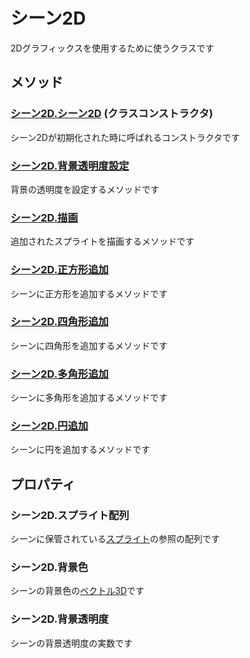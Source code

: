 # シーン2D

2Dグラフィックスを使用するために使うクラスです

## メソッド

### [シーン2D.シーン2D](/lib/2d/scene/constructor) (クラスコンストラクタ)

シーン2Dが初期化された時に呼ばれるコンストラクタです

### [シーン2D.背景透明度設定](/lib/2d/scene/setBackgroundTransparency)

背景の透明度を設定するメソッドです

### [シーン2D.描画](/lib/2d/scene/draw)

追加されたスプライトを描画するメソッドです

### [シーン2D.正方形追加](/lib/2d/scene/addSquare)

シーンに正方形を追加するメソッドです

### [シーン2D.四角形追加](/lib/2d/scene/addRect)

シーンに四角形を追加するメソッドです

### [シーン2D.多角形追加](/lib/2d/scene/addPolygon)

シーンに多角形を追加するメソッドです

### [シーン2D.円追加](/lib/2d/scene/addCircle)

シーンに円を追加するメソッドです

## プロパティ

### シーン2D.スプライト配列

シーンに保管されている[スプライト](/lib/2d/sprite/index)の参照の配列です

### シーン2D.背景色

シーンの背景色の[ベクトル3D](/lib/math/vec3)です

### シーン2D.背景透明度

シーンの背景透明度の実数です